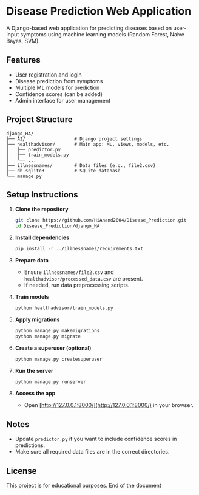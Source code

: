 # Disease Prediction Web Application

A Django-based web application for predicting diseases based on user-input symptoms using machine learning models (Random Forest, Naive Bayes, SVM).

## Features

- User registration and login
- Disease prediction from symptoms
- Multiple ML models for prediction
- Confidence scores (can be added)
- Admin interface for user management

## Project Structure

```
django_HA/
├── AI/                  # Django project settings
├── healthadvisor/       # Main app: ML, views, models, etc.
│   ├── predictor.py
│   ├── train_models.py
│   └── ...
├── illnessnames/        # Data files (e.g., file2.csv)
├── db.sqlite3           # SQLite database
└── manage.py
```

## Setup Instructions

1. **Clone the repository**
   ```sh
   git clone https://github.com/HiAnand2004/Disease_Prediction.git
   cd Disease_Prediction/django_HA
   ```

2. **Install dependencies**
   ```sh
   pip install -r ../illnessnames/requirements.txt
   ```

3. **Prepare data**
   - Ensure `illnessnames/file2.csv` and `healthadvisor/processed_data.csv` are present.
   - If needed, run data preprocessing scripts.

4. **Train models**
   ```sh
   python healthadvisor/train_models.py
   ```

5. **Apply migrations**
   ```sh
   python manage.py makemigrations
   python manage.py migrate
   ```

6. **Create a superuser (optional)**
   ```sh
   python manage.py createsuperuser
   ```

7. **Run the server**
   ```sh
   python manage.py runserver
   ```

8. **Access the app**
   - Open [http://127.0.0.1:8000/](http://127.0.0.1:8000/) in your browser.

## Notes

- Update `predictor.py` if you want to include confidence scores in predictions.
- Make sure all required data files are in the correct directories.

## License

This project is for educational purposes.
End of the document